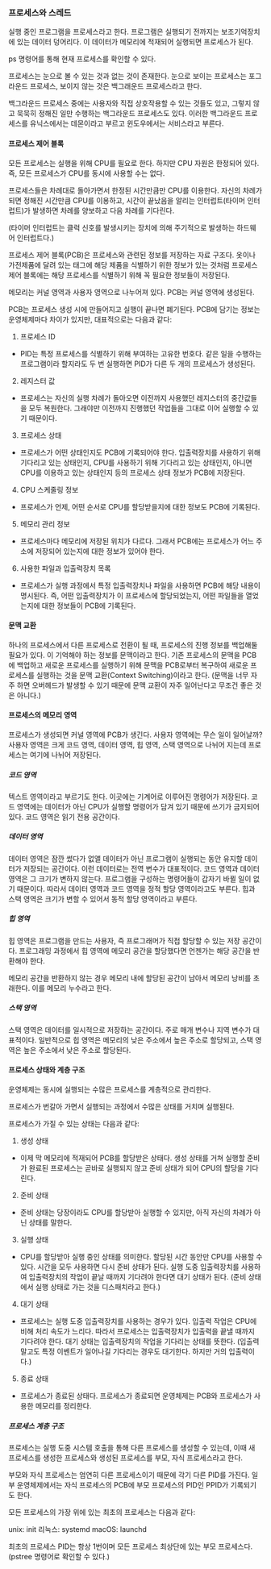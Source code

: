 ### 프로세스와 스레드

실행 중인 프로그램을 프로세스라고 한다. 프로그램은 실행되기 전까지는 보조기억장치에 있는 데이터 덩어리다. 이 데이터가 메모리에 적재되어 실행되면 프로세스가 된다.

ps 명령어를 통해 현재 프로세스를 확인할 수 있다.

프로세스는 눈으로 볼 수 있는 것과 없는 것이 존재한다.
눈으로 보이는 프로세스는 포그라운드 프로세스, 보이지 않는 것은 백그래운드 프로세스라고 한다.

백그라운드 프로세스 중에는 사용자와 직접 상호작용할 수 있는 것들도 있고, 그렇지 않고 묵묵히 정해진 일만 수행하는 백그라운드 프로세스도 있다. 이러한 백그라운드 프로세스를 유닉스에서는 데몬이라고 부르고 윈도우에서는 서비스라고 부른다.

#### 프로세스 제어 블록

모든 프로세스는 실행을 위해 CPU를 필요로 한다.
하지만 CPU 자원은 한정되어 있다. 즉, 모든 프로세스가 CPU를 동시에 사용할 수는 없다.

프로세스들은 차례대로 돌아가면서 한정된 시간만큼만 CPU를 이용한다.
자신의 차례가 되면 정해진 시간만큼 CPU를 이용하고, 시간이 끝났음을 알리는 인터럽트(타이머 인터럽트)가 발생하면 차례를 양보하고 다음 차례를 기다린다.

(타이머 인터럽트는 클럭 신호를 발생시키는 장치에 의해 주기적으로 발생하는 하드웨어 인터럽트다.)

프로세스 제어 블록(PCB)은 프로세스와 관련된 정보를 저장하는 자료 구조다.
옷이나 가전제품에 달려 있는 태그에 해당 제품을 식별하기 위한 정보가 있는 것처럼 프로세스 제어 블록에는 해당 프로세스를 식별하기 위해 꼭 필요한 정보들이 저장된다.

메모리는 커널 영역과 사용자 영역으로 나누어져 있다. PCB는 커널 영역에 생성된다.

PCB는 프로세스 생성 시에 만들어지고 실행이 끝나면 폐기된다.
PCB에 담기는 정보는 운영체제마다 차이가 있지만, 대표적으로는 다음과 같다:

1. 프로세스 ID

- PID는 특정 프로세스를 식별하기 위해 부여하는 고유한 번호다.
  같은 일을 수행하는 프로그램이라 할지라도 두 번 실행하면 PID가 다른 두 개의 프로세스가 생성된다.

2. 레지스터 값

- 프로세스는 자신의 실행 차례가 돌아오면 이전까지 사용했던 레지스터의 중간값들을 모두 복원한다. 그래야만 이전까지 진행했던 작업들을 그대로 이어 실행할 수 있기 때문이다.

3. 프로세스 상태

- 프로세스가 어떤 상태인지도 PCB에 기록되어야 한다.
  입출력장치를 사용하기 위해 기다리고 있는 상태인지, CPU를 사용하기 위해 기다리고 있는 상태인지, 아니면 CPU를 이용하고 있는 상태인지 등의 프로세스 상태 정보가 PCB에 저장된다.

4. CPU 스케줄링 정보

- 프로세스가 언제, 어떤 순서로 CPU를 할당받을지에 대한 정보도 PCB에 기록된다.

5. 메모리 관리 정보

- 프로세스마다 메모리에 저장된 위치가 다르다. 그래서 PCB에는 프로세스가 어느 주소에 저장되어 있는지에 대한 정보가 있어야 한다.

6. 사용한 파일과 입출력장치 목록

- 프로세스가 실행 과정에서 특정 입출력장치나 파일을 사용하면 PCB에 해당 내용이 명시된다. 즉, 어떤 입출력장치가 이 프로세스에 할당되었는지, 어떤 파일들을 열었는지에 대한 정보들이 PCB에 기록된다.

#### 문맥 교환

하나의 프로세스에서 다른 프로세스로 전환이 될 때, 프로세스의 진행 정보를 백업해둘 필요가 있다. 이 기억해야 하는 정보를 문맥이라고 한다. 기존 프로세스의 문맥을 PCB에 백업하고 새로운 프로세스를 실행하기 위해 문맥을 PCB로부터 복구하여 새로운 프로세스를 실행하는 것을 문맥 교환(Context Switching)이라고 한다.
(문맥을 너무 자주 하면 오버헤드가 발생할 수 있기 때문에 문맥 교환이 자주 일어난다고 무조건 좋은 것은 아니다.)

#### 프로세스의 메모리 영역

프로세스가 생성되면 커널 영역에 PCB가 생긴다. 사용자 영역에는 무슨 일이 일어날까? 사용자 영역은 크게 코드 영역, 데이터 영역, 힙 영역, 스택 영역으로 나뉘어 지는데 프로세스는 여기에 나뉘어 저장된다.

##### 코드 영역

텍스트 영역이라고 부르기도 한다. 이곳에는 기계어로 이루어진 명령어가 저장된다. 코드 영역에는 데이터가 아닌 CPU가 실행할 명령어가 담겨 있기 때문에 쓰기가 금지되어 있다. 코드 영역은 읽기 전용 공간이다.

##### 데이터 영역

데이터 영역은 잠깐 썼다가 없앨 데이터가 아닌 프로그램이 실행되는 동안 유지할 데이터가 저장되는 공간이다. 이런 데이터로는 전역 변수가 대표적이다. 코드 영역과 데이터 영역은 그 크기가 변하지 않는다. 프로그램을 구성하는 명령어들이 갑자기 바뀔 일이 없기 때문이다. 따라서 데이터 영역과 코드 영역을 정적 할당 영역이라고도 부른다. 힙과 스택 영역은 크기가 변할 수 있어서 동적 할당 영역이라고 부른다.

##### 힙 영역

힙 영역은 프로그램을 만드는 사용자, 즉 프로그래머가 직접 할당할 수 있는 저장 공간이다. 프로그래밍 과정에서 힙 영역에 메모리 공간을 할당했다면 언젠가는 해당 공간을 반환해야 한다.

메모리 공간을 반환하지 않는 경우 메모리 내에 할당된 공간이 남아서 메모리 낭비를 초래한다. 이를 메모리 누수라고 한다.

##### 스택 영역

스택 영역은 데이터를 일시적으로 저장하는 공간이다. 주로 매개 변수나 지역 변수가 대표적이다. 일반적으로 힙 영역은 메모리의 낮은 주소에서 높은 주소로 할당되고, 스택 영역은 높은 주소에서 낮은 주소로 할당된다.

#### 프로세스 상태와 계층 구조

운영체제는 동시에 실행되는 수많은 프로세스를 계층적으로 관리한다.

프로세스가 번갈아 가면서 실행되는 과정에서 수많은 상태를 거치며 실행된다.

프로세스가 가질 수 있는 상태는 다음과 같다:

1. 생성 상태

- 이제 막 메모리에 적재되어 PCB를 할당받은 상태다. 생성 상태를 거쳐 실행할 준비가 완료된 프로세스는 곧바로 실행되지 않고 준비 상태가 되어 CPU의 할당을 기다린다.

2. 준비 상태

- 준비 상태는 당장이라도 CPU를 할당받아 실행할 수 있지만, 아직 자신의 차례가 아닌 상태를 말한다.

3. 실행 상태

- CPU를 할당받아 실행 중인 상태를 의미한다.
  할당된 시간 동안만 CPU를 사용할 수 있다. 시간을 모두 사용하면 다시 준비 상태가 된다. 실행 도중 입출력장치를 사용하여 입출력장치의 작업이 끝날 때까지 기다려야 한다면 대기 상태가 된다.
  (준비 상태에서 실행 상태로 가는 것을 디스패치라고 한다.)

4. 대기 상태

- 프로세스는 실행 도중 입출력장치를 사용하는 경우가 있다. 입출력 작업은 CPU에 비해 처리 속도가 느리다. 따라서 프로세스는 입출력장치가 입출력을 끝낼 때까지 기다려야 한다. 대기 상태는 입출력장치의 작업을 기다리는 상태를 뜻한다. (입출력말고도 특정 이벤트가 일어나길 기다리는 경우도 대기한다. 하지만 거의 입출력이다.)

5. 종료 상태

- 프로세스가 종료된 상태다. 프로세스가 종료되면 운영체제는 PCB와 프로세스가 사용한 메모리를 정리한다.

##### 프로세스 계층 구조

프로세스는 실행 도중 시스템 호출을 통해 다른 프로세스를 생성할 수 있는데, 이때 새 프로세스를 생성한 프로세스와 생성된 프로세스를 부모, 자식 프로세스라고 한다.

부모와 자식 프로세스는 엄연히 다른 프로세스이기 때문에 각기 다른 PID를 가진다. 일부 운영체제에서는 자식 프로세스의 PCB에 부모 프로세스의 PID인 PPID가 기록되기도 한다.

모든 프로세스의 가장 위에 있는 최초의 프로세스는 다음과 같다:

unix: init
리눅스: systemd
macOS: launchd

최초의 프로세스 PID는 항상 1번이며 모든 프로세스 최상단에 있는 부모 프로세스다. (pstree 명령어로 확인할 수 있다.)
